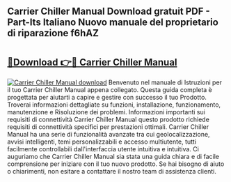 ## Carrier Chiller Manual Download gratuit PDF - Part-Its Italiano Nuovo manuale del proprietario di riparazione f6hAZ

# <h2><a href="http://df94fq8.blite.top/?on=Carrier+Chiller+Manual">🔗Download 👉🔴 Carrier Chiller Manual</a></h2>

[![Carrier Chiller Manual download](https://i.imgur.com/lujVjoI.png)](http://df94fq8.blite.top/?on=Carrier+Chiller+Manual)
Benvenuto nel manuale di Istruzioni per il tuo Carrier Chiller Manual appena collegato. Questa guida completa è progettata per aiutarti a capire e gestire con successo il tuo Prodotto. Troverai informazioni dettagliate su funzioni, installazione, funzionamento, manutenzione e Risoluzione dei problemi. Informazioni importanti sui requisiti di connettività Carrier Chiller Manual questo prodotto richiede requisiti di connettività specifici per prestazioni ottimali. Carrier Chiller Manual ha una serie di funzionalità avanzate tra cui geolocalizzazione, avvisi intelligenti, temi personalizzabili e accesso multiutente, tutti facilmente controllabili dall'interfaccia utente intuitiva e intuitiva. Ci auguriamo che Carrier Chiller Manual sia stata una guida chiara e di facile comprensione per iniziare con il tuo nuovo prodotto. Se hai bisogno di aiuto o chiarimenti, non esitare a contattare il nostro team di assistenza clienti.
